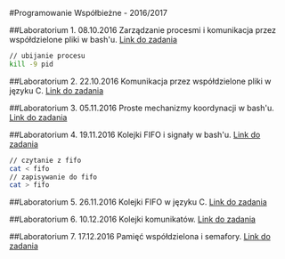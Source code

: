 #Programowanie Współbieżne - 2016/2017

##Laboratorium 1. 08.10.2016
Zarządzanie procesmi i komunikacja przez współdzielone pliki w bash'u.
[Link do zadania](https://github.com/kamilpek/Programowanie-Wspolbiezne/tree/master/lab1/Lab1_wspolbiegi.txt)

```bash
// ubijanie procesu
kill -9 pid
```

##Laboratorium 2. 22.10.2016
Komunikacja przez współdzielone pliki w języku C.
[Link do zadania](https://github.com/kamilpek/Programowanie-Wspolbiezne/tree/master/lab2/Lab2_wspolbiegi.txt)

##Laboratorium 3. 05.11.2016
Proste mechanizmy koordynacji w bash'u.
[Link do zadania](https://github.com/kamilpek/Programowanie-Wspolbiezne/tree/master/lab3/Lab3_wspolbiegi.txt)

##Laboratorium 4. 19.11.2016
Kolejki FIFO i signały w bash'u.
[Link do zadania](https://github.com/kamilpek/Programowanie-Wspolbiezne/tree/master/lab4/Lab4_wspolbiegi.txt)

```bash
// czytanie z fifo
cat < fifo
// zapisywanie do fifo
cat > fifo
```

##Laboratorium 5. 26.11.2016
Kolejki FIFO w języku C.
[Link do zadania](https://github.com/kamilpek/Programowanie-Wspolbiezne/tree/master/lab5/Lab5_wspolbiegi.txt)

##Laboratorium 6. 10.12.2016
Kolejki komunikatów.
[Link do zadania](https://github.com/kamilpek/Programowanie-Wspolbiezne/tree/master/lab6/Lab6_wspolbiegi.txt)

##Laboratorium 7. 17.12.2016
Pamięć współdzielona i semafory.
[Link do zadania](https://github.com/kamilpek/Programowanie-Wspolbiezne/tree/master/lab7/Lab7_wspolbiegi.txt)
